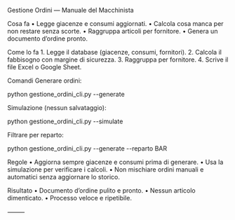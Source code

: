 

Gestione Ordini — Manuale del Macchinista

Cosa fa
	•	Legge giacenze e consumi aggiornati.
	•	Calcola cosa manca per non restare senza scorte.
	•	Raggruppa articoli per fornitore.
	•	Genera un documento d’ordine pronto.

Come lo fa
	1.	Legge il database (giacenze, consumi, fornitori).
	2.	Calcola il fabbisogno con margine di sicurezza.
	3.	Raggruppa per fornitore.
	4.	Scrive il file Excel o Google Sheet.

Comandi
Generare ordini:

python gestione_ordini_cli.py --generate

Simulazione (nessun salvataggio):

python gestione_ordini_cli.py --simulate

Filtrare per reparto:

python gestione_ordini_cli.py --generate --reparto BAR

Regole
	•	Aggiorna sempre giacenze e consumi prima di generare.
	•	Usa la simulazione per verificare i calcoli.
	•	Non mischiare ordini manuali e automatici senza aggiornare lo storico.

Risultato
	•	Documento d’ordine pulito e pronto.
	•	Nessun articolo dimenticato.
	•	Processo veloce e ripetibile.

⸻
